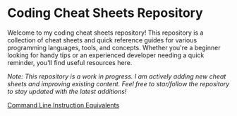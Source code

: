 # Coding Cheat Sheets Repository

Welcome to my coding cheat sheets repository! This repository is a collection of cheat sheets and quick reference guides for various programming languages, tools, and concepts. Whether you're a beginner looking for handy tips or an experienced developer needing a quick reminder, you'll find useful resources here.

_Note: This repository is a work in progress. I am actively adding new cheat sheets and improving existing content. Feel free to star/follow the repository to stay updated with the latest additions!_

[Command Line Instruction Equivalents](CLI.md)